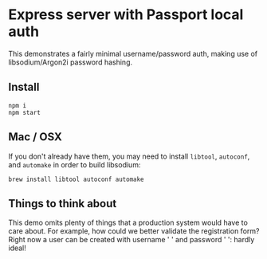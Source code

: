 # Express server with Passport local auth

This demonstrates a fairly minimal username/password auth, making use of libsodium/Argon2i password hashing.


## Install

```shell
npm i
npm start
```


## Mac / OSX

If you don't already have them, you may need to install `libtool`, `autoconf`, and `automake` in order to build libsodium:

```shell
brew install libtool autoconf automake
```


## Things to think about

This demo omits plenty of things that a production system would have to care about. For example, how could we better validate the registration form? Right now a user can be created with username ' ' and password ' ': hardly ideal!

